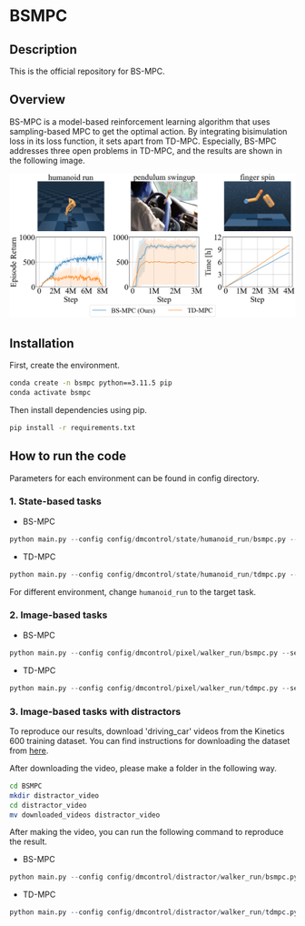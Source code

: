 # BSMPC

## Description

This is the official repository for BS-MPC.

## Overview

BS-MPC is a model-based reinforcement learning algorithm that uses sampling-based MPC to get the optimal action. By integrating bisimulation loss in its loss function, it sets apart from TD-MPC. Especially, BS-MPC addresses three open problems in TD-MPC, and the results are shown in the following image.

![overview_image](figures/tdmpc_open_problems.png)

## Installation

First, create the environment.

```bash
conda create -n bsmpc python==3.11.5 pip
conda activate bsmpc
```

Then install dependencies using pip.

```bash
pip install -r requirements.txt
```

## How to run the code

Parameters for each environment can be found in config directory.

### 1. State-based tasks

- BS-MPC

```python
python main.py --config config/dmcontrol/state/humanoid_run/bsmpc.py --seed 0
```

- TD-MPC

```python
python main.py --config config/dmcontrol/state/humanoid_run/tdmpc.py --seed 0
```

For different environment, change `humanoid_run` to the target task.

### 2. Image-based tasks

- BS-MPC

```python
python main.py --config config/dmcontrol/pixel/walker_run/bsmpc.py --seed 0
```

- TD-MPC

```python
python main.py --config config/dmcontrol/pixel/walker_run/tdmpc.py --seed 0
```

### 3. Image-based tasks with distractors

To reproduce our results, download 'driving_car' videos from the Kinetics 600 training dataset. You can find instructions for downloading the dataset from [here](https://github.com/cvdfoundation/kinetics-dataset).

After downloading the video, please make a folder in the following way.

```bash
cd BSMPC
mkdir distractor_video
cd distractor_video
mv downloaded_videos distractor_video
```

After making the video, you can run the following command to reproduce the result.

- BS-MPC

```python
python main.py --config config/dmcontrol/distractor/walker_run/bsmpc.py --seed 0
```

- TD-MPC

```python
python main.py --config config/dmcontrol/distractor/walker_run/tdmpc.py --seed 0
